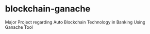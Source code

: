 # blockchain-ganache
Major Project regarding Auto Blockchain Technology in Banking Using Ganache Tool 
